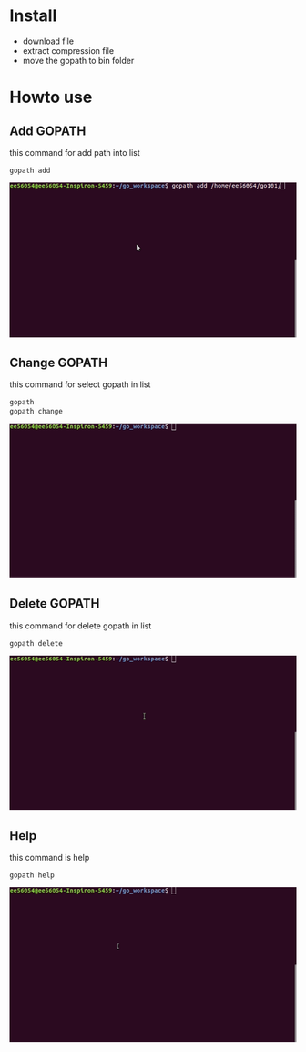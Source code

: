 
# Install
- download file 
- extract compression file
- move the gopath to bin folder

# Howto use

## Add GOPATH
this command for add path into list
```
gopath add 
```
![GOPATH add](https://github.com/vchatchai/gopath/blob/master/doc/gopath_add01.gif)
## Change GOPATH
this command for select gopath in list
```
gopath 
gopath change
```
![GOPATH change](https://github.com/vchatchai/gopath/blob/master/doc/gopath_change.gif)
## Delete GOPATH
this command for delete gopath in list
```
gopath delete
```
![GOPATH delete](https://github.com/vchatchai/gopath/blob/master/doc/gopath_delete.gif)
## Help
this command is help
```
gopath help 
```
![GOPATH help](https://github.com/vchatchai/gopath/blob/master/doc/gopath_help.gif)
